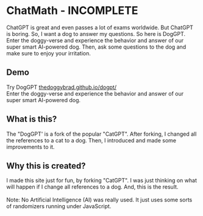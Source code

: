 # ChatMath - INCOMPLETE
ChatGPT is great and even passes a lot of exams worldwide. But ChatGPT is boring.
So, I want a dog to answer my questions. So here is DogGPT.
<br>
Enter the doggy-verse and experience the behavior and answer of our super smart AI-powered dog.
Then, ask some questions to the dog and make sure to enjoy your irritation.

## Demo
Try DogGPT [thedoggybrad.github.io/dogpt/](https://thedoggybrad.github.io/dogpt/)
<br>
Enter the doggy-verse and experience the behavior and answer of our super smart AI-powered dog.

## What is this?
The "DogGPT' is a fork of the popular "CatGPT". After forking, I changed all the references to a cat to a dog. Then, I introduced and made some improvements to it.

## Why this is created?
I made this site just for fun, by forking "CatGPT". I was just thinking on what will happen if I change all references to a dog. And, this is the result.
<br>
<br>
Note: No Artificial Intelligence (AI) was really used. It just uses some sorts of randomizers running under JavaScript. 
